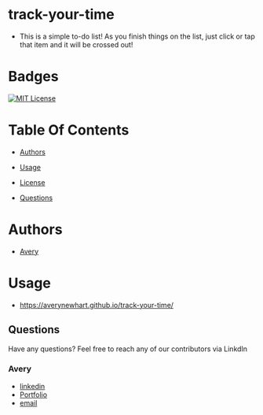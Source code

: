 # track-your-time

- This is a simple to-do list! As you finish things on the list, just click or tap that item and it will be crossed out!

# Badges

[![MIT License](https://img.shields.io/badge/License-MIT-green.svg)](https://choosealicense.com/licenses/mit/)

# Table Of Contents

- [Authors](#Authors)

- [Usage](#Usage)

- [License](#License)

- [Questions](#Questions)

# Authors

- [ Avery](https://github.com/AveryNewhart)

# Usage

- https://averynewhart.github.io/track-your-time/

## Questions

Have any questions? Feel free to reach any of our contributors via LinkdIn

### Avery
- [ linkedin](https://www.linkedin.com/in/avery-newhart-0654a9263/)
- [Portfolio](www.averynewhart.com)
- [email](newhartreeceavery@gmail.com)

